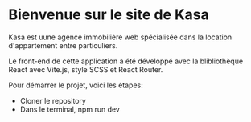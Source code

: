 # Bienvenue sur le site de Kasa 

Kasa est uune agence immobilière web spécialisée dans la location d'appartement entre particuliers.

Le front-end de cette application a été développé avec la blibliothèque React avec Vite.js, style SCSS et React Router.

Pour démarrer le projet, voici les étapes:

- Cloner le repository
- Dans le terminal, npm run dev



